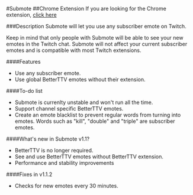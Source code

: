 #Submote
##Chrome Extension
If you are looking for the Chrome extension, [click here](https://chrome.google.com/webstore/detail/submote/neenedpcihpgfmgohilhfidaknihiofk)

###Description
Submote will let you use any subscriber emote on Twitch.

Keep in mind that only people with Submote will be able to see your new emotes in the Twitch chat. Submote will not affect your current subscriber emotes and is compatible with most Twitch extensions.

####Features
- Use any subscriber emote.
- Use global BetterTTV emotes without their extension.

####To-do list
- Submote is currenlty unstable and won't run all the time.
- Support channel specific BetterTTV emotes.
- Create an emote blacklist to prevent regular words from turning into emotes. Words such as "kill", "double" and "triple" are subscriber emotes.

####What's new in Submote v1.1?
- BetterTTV is no longer required.
- See and use BetterTTV emotes without BetterTTV extension.
- Performance and stability improvements

####Fixes in v1.1.2
- Checks for new emotes every 30 minutes.
